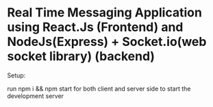 # Real Time Messaging Application using React.Js (Frontend) and NodeJs(Express) + Socket.io(web socket library) (backend)

Setup:

run npm i && npm start for both client and server side to start the development server

